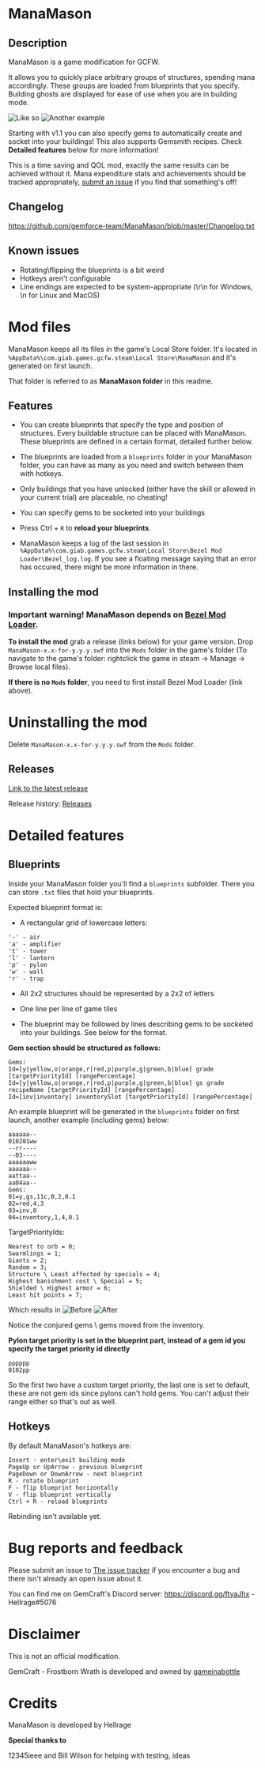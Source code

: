 # ManaMason

## Description
ManaMason is a game modification for GCFW.

It allows you to quickly place arbitrary groups of structures, spending mana accordingly. These groups are loaded from blueprints that you specify. Building ghosts are displayed for ease of use when you are in building mode.

![Like so](https://i.imgur.com/pSykXwo.png)
![Another example](https://i.imgur.com/T5cqKv6.png)

Starting with v1.1 you can also specify gems to automatically create and socket into your buildings! This also supports Gemsmith recipes. Check **Detailed features** below for more information!

This is a time saving and QOL mod, exactly the same results can be achieved without it. Mana expenditure stats and achievements should be tracked appropriately, [submit an issue](https://github.com/gemforce-team/ManaMason/issues) if you find that something's off!


## Changelog
https://github.com/gemforce-team/ManaMason/blob/master/Changelog.txt


## Known issues
* Rotating\flipping the blueprints is a bit weird
* Hotkeys aren't configurable
* Line endings are expected to be system-appropriate (\r\n for Windows, \n for Linux and MacOS)


# Mod files
ManaMason keeps all its files in the game's Local Store folder. It's located in `%AppData%\com.giab.games.gcfw.steam\Local Store\ManaMason` and it's generated on first launch.

That folder is referred to as **ManaMason folder** in this readme.


## Features
* You can create blueprints that specify the type and position of structures. Every buildable structure can be placed with ManaMason. These blueprints are defined in a certain format, detailed further below.

* The blueprints are loaded from a `blueprints` folder in your ManaMason folder, you can have as many as you need and switch between them with hotkeys. 

* Only buildings that you have unlocked (either have the skill or allowed in your current trial) are placeable, no cheating!

* You can specify gems to be socketed into your buildings

* Press Ctrl + `R` to **reload your blueprints**.

* ManaMason keeps a log of the last session in `%AppData%\com.giab.games.gcfw.steam\Local Store\Bezel Mod Loader\Bezel_log.log`. If you see a floating message saying that an error has occured, there might be more information in there.


## Installing the mod
### Important warning! ManaMason depends on [Bezel Mod Loader](https://github.com/gemforce-team/BezelModLoader).

**To install the mod** grab a release (links below) for your game version. Drop `ManaMason-x.x-for-y.y.y.swf` into the `Mods` folder in the game's folder (To navigate to the game's folder: rightclick the game in steam -> Manage -> Browse local files).

**If there is no `Mods` folder**, you need to first install Bezel Mod Loader (link above).


# Uninstalling the mod
Delete `ManaMason-x.x-for-y.y.y.swf` from the `Mods` folder.


## Releases
[Link to the latest release](https://github.com/gemforce-team/ManaMason/releases/latest)

Release history: [Releases](https://github.com/gemforce-team/ManaMason/releases)


# Detailed features
## Blueprints
Inside your ManaMason folder you'll find a `blueprints` subfolder. There you can store `.txt` files that hold your blueprints.

Expected blueprint format is:
* A rectangular grid of lowercase letters:
```
'-' - air
'a' - amplifier
't' - tower
'l' - lantern
'p' - pylon
'w' - wall
'r' - trap
```
* All 2x2 structures should be represented by a 2x2 of letters

* One line per line of game tiles

* The blueprint may be followed by lines describing gems to be socketed into your buildings. See below for the format.


**Gem section should be structured as follows:**
```
Gems:
Id=[y|yellow,o|orange,r|red,p|purple,g|green,b|blue] grade [targetPriorityId] [rangePercentage]
Id=[y|yellow,o|orange,r|red,p|purple,g|green,b|blue] gs grade recipeName [targetPriorityId] [rangePercentage]
Id=[inv|inventory] inventorySlot [targetPriorityId] [rangePercentage]
```

An example blueprint will be generated in the `blueprints` folder on first launch, another example (including gems) below:
```
aaaaaa--
010201ww
--rr----
--03----
aaaaaaww
aaaaaa--
aattaa--
aa04aa--
Gems:
01=y,gs,11c,0,2,0.1
02=red,4,3
03=inv,0
04=inventory,1,4,0.1
```
TargetPriorityIds:
```
Nearest to orb = 0;   
Swarmlings = 1;
Giants = 2;
Random = 3;
Structure \ Least affected by specials = 4;
Highest banishment cost \ Special = 5;
Shielded \ Highest armor = 6;
Least hit points = 7;
```
Which results in
![Before](https://i.imgur.com/oXw4rbA.jpg)
![After](https://i.imgur.com/UGqFqTE.jpg)

Notice the conjured gems \ gems moved from the inventory.

**Pylon target priority is set in the blueprint part, instead of a gem id you specify the target priority id directly**
```
pppppp
0102pp
```
So the first two have a custom target priority, the last one is set to default, these are not gem ids since pylons can't hold gems. You can't adjust their range either so that's out as well.

## Hotkeys
By default ManaMason's hotkeys are:
```
Insert - enter\exit building mode
PageUp or UpArrow - previous blueprint
PageDown or DownArrow - next blueprint
R - rotate blueprint
F - flip blueprint horizontally
V - flip blueprint vertically
Ctrl + R - reload blueprints
```
Rebinding isn't available yet.


# Bug reports and feedback
Please submit an issue to [The issue tracker](https://github.com/gemforce-team/ManaMason/issues) if you encounter a bug and there isn't already an open issue about it.

You can find me on GemCraft's Discord server: https://discord.gg/ftyaJhx - Hellrage#5076


# Disclaimer
This is not an official modification.

GemCraft - Frostborn Wrath is developed and owned by [gameinabottle](http://gameinabottle.com/)


# Credits
ManaMason is developed by Hellrage

**Special thanks to**

12345ieee and Bill Wilson for helping with testing, ideas
